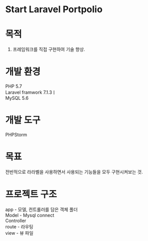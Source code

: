 # Start Laravel Portpolio
# 목적
1. 프레임워크를 직접 구현하여 기술 향상.

# 개발 환경
PHP 5.7<br>
Laravel framwork 7.1.3ㅣ<br>
MySQL 5.6

# 개발 도구
PHPStorm

# 목표
전반적으로 라라벨을 사용하면서 사용되는 기능들을 모두 구현시켜보는 것.

# 프로젝트 구조
app - 모델, 컨트롤러를 담은 객체 폴더<br>
Model - Mysql connect<br>
Controller <br>
route - 라우팅<br>
view - 뷰 파일
